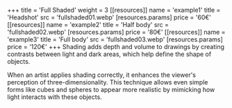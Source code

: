 +++
title = 'Full Shaded'
weight = 3
[[resources]]
    name = 'example1'
    title = 'Headshot'
    src = 'fullshaded01.webp'
    [resources.params]
        price = '60€'
[[resources]]
    name = 'example2'
    title = 'Half body'
    src = 'fullshaded02.webp'
    [resources.params]
        price = '80€'
[[resources]]
    name = 'example3'
    title = 'Full body'
    src = 'fullshaded03.webp'
    [resources.params]
        price = '120€'
+++
Shading adds depth and volume to drawings by creating contrasts between light and dark areas, which help define the shape of objects. 

When an artist applies shading correctly, it enhances the viewer's perception of three-dimensionality. This technique allows even simple forms like cubes and spheres to appear more realistic by mimicking how light interacts with these objects.
